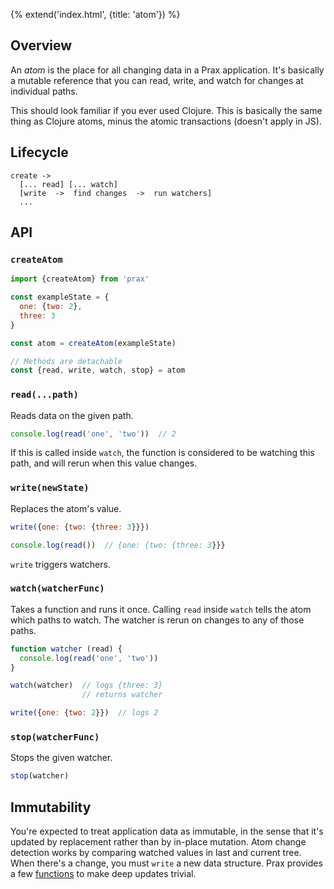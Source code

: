 {% extend('index.html', {title: 'atom'}) %}

## Overview

An _atom_ is the place for all changing data in a Prax application. It's
basically a mutable reference that you can read, write, and watch for changes at
individual paths.

This should look familiar if you ever used Clojure. This is basically the same
thing as Clojure atoms, minus the atomic transactions (doesn't apply in JS).

## Lifecycle

    create ->
      [... read] [... watch]
      [write  ->  find changes  ->  run watchers]
      ...

## API

### `createAtom`

```javascript
import {createAtom} from 'prax'

const exampleState = {
  one: {two: 2},
  three: 3
}

const atom = createAtom(exampleState)

// Methods are detachable
const {read, write, watch, stop} = atom
```

### `read(...path)`

Reads data on the given path.

```javascript
console.log(read('one', 'two'))  // 2
```

If this is called inside `watch`, the function is considered to be watching
this path, and will rerun when this value changes.

### `write(newState)`

Replaces the atom's value.

```javascript
write({one: {two: {three: 3}}})

console.log(read())  // {one: {two: {three: 3}}}
```

`write` triggers watchers.

### `watch(watcherFunc)`

Takes a function and runs it once. Calling `read` inside `watch` tells the atom
which paths to watch. The watcher is rerun on changes to any of those paths.

```javascript
function watcher (read) {
  console.log(read('one', 'two'))
}

watch(watcher)  // logs {three: 3}
                // returns watcher

write({one: {two: 2}})  // logs 2
```

### `stop(watcherFunc)`

Stops the given watcher.

```javascript
stop(watcher)
```

## Immutability

You're expected to treat application data as immutable, in the sense that it's
updated by replacement rather than by in-place mutation. Atom change detection
works by comparing watched values in last and current tree. When there's a
change, you must `write` a new data structure. Prax provides a few
[functions](immutability/) to make deep updates trivial.
